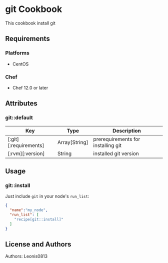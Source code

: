 # git Cookbook

This cookbook install git

## Requirements

### Platforms

- CentOS

### Chef

- Chef 12.0 or later

## Attributes

### git::default

|Key                  |Type         |Description                       |
|---------------------|-------------|----------------------------------|
|[:git][:requirements]|Array[String]|prerequirements for installing git|
|[:rvm][:version]     |String       |installed git version             |

## Usage

### git::install

Just include `git` in your node's `run_list`:

```json
{
  "name":"my_node",
  "run_list": [
    "recipe[git::install]"
  ]
}
```

## License and Authors

Authors: Leonis0813
